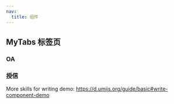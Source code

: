 ```yaml
---
nav:
  title: 组件
---
```


## MyTabs 标签页

### OA

<code src="./demo-1.jsx" background="#f5f5f5"></code>

### 授信

<code src="./demo-1.jsx" background="#f5f5f5"></code>

More skills for writing demo: https://d.umijs.org/guide/basic#write-component-demo
